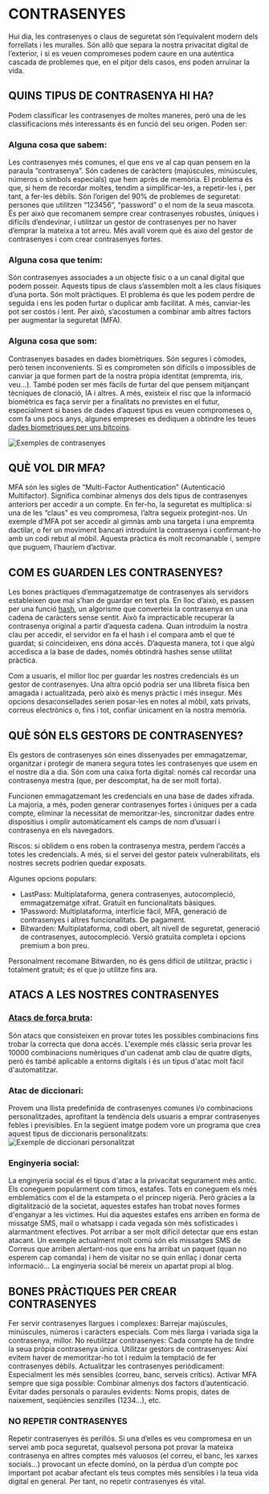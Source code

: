 # CONTRASENYES
Hui dia, les contrasenyes o claus de seguretat són l’equivalent modern dels forrellats i les muralles. Són allò que separa la nostra privacitat digital de l’exterior, i si es veuen compromeses podem caure en una autèntica cascada de problemes que, en el pitjor dels casos, ens poden arruïnar la vida.

## QUINS TIPUS DE CONTRASENYA HI HA?
Podem classificar les contrasenyes de moltes maneres, però una de les classificacions més interessants és en funció del seu origen. Poden ser:

### Alguna cosa que sabem: 
Les contrasenyes més comunes, el que ens ve al cap quan pensem en la paraula “contrasenya”. Són cadenes de caràcters (majúscules, minúscules, números o símbols especials) que hem après de memòria. El problema és que, si hem de recordar moltes, tendim a simplificar-les, a repetir-les i, per tant, a fer-les dèbils. Són l’origen del 90% de problemes de seguretat: persones que utilitzen “123456”, “password” o el nom de la seua mascota. És per això que recomanem sempre crear contrasenyes robustes, úniques i difícils d’endevinar, i utilitzar un gestor de contrasenyes per no haver d’emprar la mateixa a tot arreu. Més avall vorem què és aixo del gestor de contrasenyes i com crear contrasenyes fortes.

### Alguna cosa que tenim:
Són contrasenyes associades a un objecte físic o a un canal digital que podem posseir.  Aquests tipus de claus s’assemblen molt a les claus físiques d’una porta. Són molt pràctiques. El problema és que les podem perdre de seguida i ens les poden furtar o duplicar amb facilitat. A més, canviar-les pot ser costós i lent. Per això, s’acostumen a combinar amb altres factors per augmentar la seguretat (MFA).

### Alguna cosa que som: 
Contrasenyes basades en dades biomètriques. Són segures i còmodes, però tenen inconvenients. Si es comprometen són difícils o impossibles de canviar ja que formen part de la nostra pròpia identitat (empremta, iris, veu...). També poden ser més fàcils de furtar del que pensem mitjançant tècniques de clonació, IA i altres. A més, existeix el risc que la informació biomètrica es faça servir per a finalitats no previstes en el futur, especialment si bases de dades d’aquest tipus es veuen compromeses o, com fa uns pocs anys, algunes empreses es dediquen a obtindre les teues [dades biometriques per uns bitcoins](https://www.rtve.es/noticias/20240225/asi-es-worldcoin-escaneo-iris-criptomonedas-negocio-chatgpt/15982136.shtml). 

![Exemples de contrasenyes](../Imatges/taula_tipus_contrasenyes.png)

## QUÈ VOL DIR MFA?
MFA són les sigles de “Multi-Factor Authentication” (Autenticació Multifactor). Significa combinar almenys dos dels tipus de contrasenyes anteriors per accedir a un compte. En fer-ho, la seguretat es multiplica: si una de les “claus” es veu compromesa, l’altra segueix protegint-nos. Un exemple d’MFA pot ser accedir al gimnàs amb una targeta i una empremta dactilar, o fer un moviment bancari introduint la contrasenya i confirmant-ho amb un codi rebut al mòbil. Aquesta pràctica és molt recomanable i, sempre que puguem, l’hauríem d’activar.

## COM ES GUARDEN LES CONTRASENYES?
Les bones pràctiques d’emmagatzematge de contrasenyes als servidors estableixen que mai s’han de guardar en text pla. En lloc d’això, es passen per una funció [hash](https://openaccess.uoc.edu/bitstream/10609/142628/9/Criptografia_M%C3%B2dul%204_Funcions%20hash.pdf), un algorisme que converteix la contrasenya en una cadena de caràcters sense sentit. Això fa impracticable recuperar la contrasenya original a partir d’aquesta cadena. Quan introduïm la nostra clau per accedir, el servidor en fa el hash i el compara amb el que té guardat; si coincideixen, ens dóna accés. D’aquesta manera, tot i que algú accedisca a la base de dades, només obtindrà hashes sense utilitat pràctica.

Com a usuaris, el millor lloc per guardar les nostres credencials és un gestor de contrasenyes. Una altra opció podria ser una llibreta física ben amagada i actualitzada, però això és menys pràctic i més insegur. Més opcions desaconsellades serien posar-les en notes al mòbil, xats privats, correus electrònics o, fins i tot, confiar únicament en la nostra memòria.

## QUÈ SÓN ELS GESTORS DE CONTRASENYES?
Els gestors de contrasenyes són eines dissenyades per emmagatzemar, organitzar i protegir de manera segura totes les contrasenyes que usem en el nostre dia a dia. Són com una caixa forta digital: només cal recordar una contrasenya mestra (que, per descomptat, ha de ser molt forta).

Funcionen emmagatzemant les credencials en una base de dades xifrada. La majoria, a més, poden generar contrasenyes fortes i úniques per a cada compte, eliminar la necessitat de memoritzar-les, sincronitzar dades entre dispositius i omplir automàticament els camps de nom d’usuari i contrasenya en els navegadors.

Riscos: si oblidem o ens roben la contrasenya mestra, perdem l’accés a totes les credencials. A més, si el servei del gestor pateix vulnerabilitats, els nostres secrets podrien quedar exposats.

Algunes opcions populars:

- LastPass: Multiplataforma, genera contrasenyes, autocompleció, emmagatzematge xifrat. Gratuït en funcionalitats bàsiques.
- 1Password: Multiplataforma, interfície fàcil, MFA, generació de contrasenyes i altres funcionalitats. De pagament.
- Bitwarden: Multiplataforma, codi obert, alt nivell de seguretat, generació de contrasenyes, autocompleció. Versió gratuïta completa i opcions premium a bon preu.

Personalment recomane Bitwarden, no és gens difícil de utilitzar, pràctic i totalment gratuit; és el que jo utilitze fins ara. 

## ATACS A LES NOSTRES CONTRASENYES

### [Atacs de força bruta](https://www.youtube.com/watch?v=WfsrmT72F5s): 
Són atacs que consisteixen en provar totes les possibles combinacions fins trobar la correcta que dona accés. L'exemple més clàssic seria provar les 10000 combinacions numèriques d'un cadenat amb clau de quatre dígits, però és també aplicable a entorns digitals i és un tipus d'atac molt fàcil d'automatitzar. 

### Atac de diccionari:
Provem una llista predefinida de contrasenyes comunes i/o combinacions personalitzades, aprofitant la tendència dels usuaris a emprar contrasenyes febles i previsibles. En la següent imatge podem vore un programa que crea aquest tipus de diccionaris personalitzats:
![Exemple de diccionari personalitzat](../Imatges/HTB_diccionari_personalitzat_contrasenyes.png)

### Enginyeria social:
La enginyeria social és el tipus d'atac a la privacitat segurament més antic. Els coneguem popularment com timos, estafes. Tots en coneguem els més emblemàtics com el de la estampeta o el príncep nigerià. Però gràcies a la digitalització de la societat, aquestes estafes han trobat noves formes d'enganyar a les victimes. Hui dia aquestes estafes ens arriben en forma de missatge SMS, mail o whatsapp i cada vegada són més sofisticades i alarmantment efectives. Pot arribar a ser molt difícil detectar que ens estan atacant. Un exemple actualment molt comú són els missatges SMS de Correus que arriben alertant-nos que ens ha arribat un paquet (quan no esperem cap comanda) i hem de visitar no se quin enllaç i donar certa informació... La enginyeria social bé mereix un apartat propi al blog. 


## BONES PRÀCTIQUES PER CREAR CONTRASENYES
Fer servir contrasenyes llargues i complexes: Barrejar majúscules, minúscules, números i caràcters especials. Com més llarga i variada siga la contrasenya, millor.
No reutilitzar contrasenyes: Cada compte ha de tindre la seua pròpia contrasenya única.
Utilitzar gestors de contrasenyes: Així evitem haver de memoritzar-ho tot i reduïm la temptació de fer contrasenyes dèbils.
Actualitzar les contrasenyes periòdicament: Especialment les més sensibles (correu, banc, serveis crítics).
Activar MFA sempre que siga possible: Combinar almenys dos factors d’autenticació.
Evitar dades personals o paraules evidents: Noms propis, dates de naixement, seqüències senzilles (1234…), etc.
### NO REPETIR CONTRASENYES
Repetir contrasenyes és perillós. Si una d’elles es veu compromesa en un servei amb poca seguretat, qualsevol persona pot provar la mateixa contrasenya en altres comptes més valuosos (el correu, el banc, les xarxes socials...) provocant un efecte dominó, on la pèrdua d’un compte poc important pot acabar afectant els teus comptes més sensibles i la teua vida digital en general. Per tant, no repetir contrasenyes és vital.
